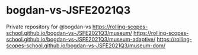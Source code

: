 # bogdan-vs-JSFE2021Q3
Private repository for @bogdan-vs
https://rolling-scopes-school.github.io/bogdan-vs-JSFE2021Q3/museum/
https://rolling-scopes-school.github.io/bogdan-vs-JSFE2021Q3/museum-adaptive/
https://rolling-scopes-school.github.io/bogdan-vs-JSFE2021Q3/museum-dom/
